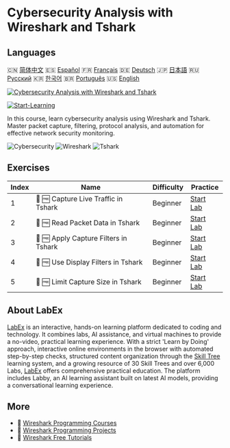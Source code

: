 # Cybersecurity Analysis with Wireshark and Tshark

## Languages

🇨🇳 [简体中文](README_zh.md) 🇪🇸 [Español](README_es.md) 🇫🇷 [Français](README_fr.md) 🇩🇪 [Deutsch](README_de.md) 🇯🇵 [日本語](README_ja.md) 🇷🇺 [Русский](README_ru.md) 🇰🇷 [한국어](README_ko.md) 🇧🇷 [Português](README_pt.md) 🇺🇸 [English](README.md) 

[![Cybersecurity Analysis with Wireshark and Tshark](https://cover-creator.labex.io/cybersecurity-analysis-with-wireshark-and-tshark.png)](https://labex.io/courses/cybersecurity-analysis-with-wireshark-and-tshark)

[![Start-Learning](https://img.shields.io/badge/Start-Learning-whitesmoke?style=for-the-badge)](https://labex.io/courses/cybersecurity-analysis-with-wireshark-and-tshark)

In this course, learn cybersecurity analysis using Wireshark and Tshark. Master packet capture, filtering, protocol analysis, and automation for effective network security monitoring.

![Cybersecurity](https://img.shields.io/badge/Cybersecurity-whitesmoke?style=for-the-badge&logo=cybersecurity)
![Wireshark](https://img.shields.io/badge/Wireshark-whitesmoke?style=for-the-badge&logo=wireshark)
![Tshark](https://img.shields.io/badge/Tshark-whitesmoke?style=for-the-badge&logo=tshark)


## Exercises

|   Index | Name                                  | Difficulty   | Practice                                                                                                                                                               |
|---------|---------------------------------------|--------------|------------------------------------------------------------------------------------------------------------------------------------------------------------------------|
|       1 | 🧩 🆓 Capture Live Traffic in Tshark  | Beginner     | <a target='_blank' href='https://labex.io/labs/wireshark-capture-live-traffic-in-tshark-548916?course=cybersecurity-analysis-with-wireshark-and-tshark'>Start Lab</a>  |
|       2 | 🧩 🆓 Read Packet Data in Tshark      | Beginner     | <a target='_blank' href='https://labex.io/labs/wireshark-read-packet-data-in-tshark-548937?course=cybersecurity-analysis-with-wireshark-and-tshark'>Start Lab</a>      |
|       3 | 🧩 🆓 Apply Capture Filters in Tshark | Beginner     | <a target='_blank' href='https://labex.io/labs/wireshark-apply-capture-filters-in-tshark-548914?course=cybersecurity-analysis-with-wireshark-and-tshark'>Start Lab</a> |
|       4 | 🧩 🆓 Use Display Filters in Tshark   | Beginner     | <a target='_blank' href='https://labex.io/labs/wireshark-use-display-filters-in-tshark-548939?course=cybersecurity-analysis-with-wireshark-and-tshark'>Start Lab</a>   |
|       5 | 🧩 🆓 Limit Capture Size in Tshark    | Beginner     | <a target='_blank' href='https://labex.io/labs/wireshark-limit-capture-size-in-tshark-548932?course=cybersecurity-analysis-with-wireshark-and-tshark'>Start Lab</a>    |

## About LabEx

[LabEx](https://labex.io) is an interactive, hands-on learning platform dedicated to coding and technology. It combines labs, AI assistance, and virtual machines to provide a no-video, practical learning experience. With a strict 'Learn by Doing' approach, interactive online environments in the browser with automated step-by-step checks, structured content organization through the [Skill Tree](https://labex.io/learn) learning system, and a growing resource of 30 Skill Trees and over 6,000 Labs, [LabEx](https://labex.io) offers comprehensive practical education. The platform includes Labby, an AI learning assistant built on latest AI models, providing a conversational learning experience.

## More

- 🔗 [Wireshark Programming Courses](https://github.com/labex-labs/awesome-programming-courses)
- 🔗 [Wireshark Programming Projects](https://github.com/labex-labs/awesome-programming-projects)
- 🔗 [Wireshark Free Tutorials](https://github.com/labex-labs/wireshark-free-tutorials)

